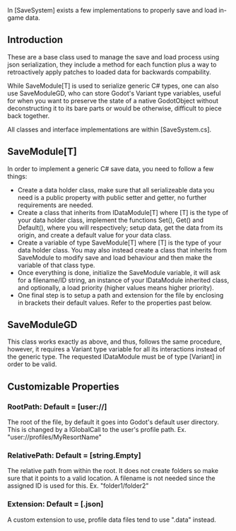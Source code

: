 In [SaveSystem] exists a few implementations to properly save and load  in-game data.

## Introduction
These are a base class used to manage the save and load process using json serialization, they include a method for each function plus a way to retroactively apply patches to loaded data for backwards compability.

While SaveModule[T] is used to serialize generic C# types, one can also use SaveModuleGD, who can store Godot's Variant type variables, useful for when you want to preserve the state of a native GodotObject without deconstructing it to its bare parts or would be otherwise, difficult to piece back together.

All classes and interface implementations are within [SaveSystem.cs].

## SaveModule[T]
In order to implement a generic C# save data, you need to follow a few things:
- Create a data holder class, make sure that all serializeable data you need is a public property with public setter and getter, no further requirements are needed.
- Create a class that inherits from IDataModule[T] where [T] is the type of your data holder class, implement the functions Set(), Get() and Default(), where you will respectively; setup data, get the data from its origin, and create a default value for your data class.
-  Create a variable of type SaveModule[T] where [T] is the type of your data holder class. You may also instead create a class that inherits from SaveModule to modify save and load behaviour and then make the variable of that class type.
- Once everything is done, initialize the SaveModule variable, it will ask for a filename/ID string, an instance of your IDataModule inherited class, and optionally, a load priority (higher values means higher priority).
- One final step is to setup a path and extension for the file by enclosing in brackets their default values. Refer to the properties past below.

## SaveModuleGD
This class works exactly as above, and thus, follows the same procedure, however, it requires a Variant type variable for all its interactions instead of the generic type.
The requested IDataModule must be of type [Variant] in order to be valid.

## Customizable Properties
### RootPath: Default = [user://]
The root of the file, by default it goes into Godot's default user directory.
This is changed by a IGlobalCall to the user's profile path.
Ex. "user://profiles/MyResortName"
### RelativePath: Default = [string.Empty]
The relative path from within the root. It does not create folders so make sure that it points to a valid location. A filename is not needed since the assigned ID is used for this. Ex. "folder1/folder2"
### Extension: Default = [.json]
A custom extension to use, profile data files tend to use ".data" instead.